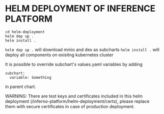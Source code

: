 # HELM DEPLOYMENT OF INFERENCE PLATFORM

```
cd helm-deployment
helm dep up .
helm install .
```
`helm dep up .` will download minio and dex as subcharts
`helm install .` will deploy all components on exisitng kubernetes cluster

It is possible to override subchart's values.yaml variables by adding 
```
subchart:
  variable: Something
```
in parent chart.

WARNING: There are test keys and certificates included in this helm deployment (/inferno-platform/helm-deployment/certs), please replace them with secure certificates in case of production deployment.
